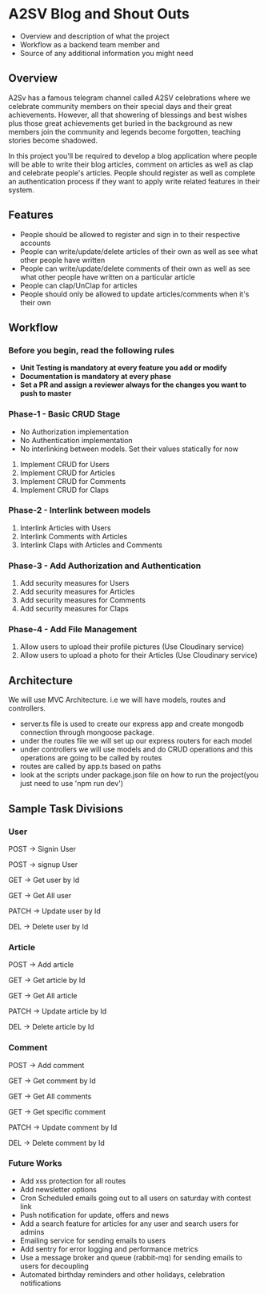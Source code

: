# A2SV Blog and Shout Outs

- Overview and description of what the project
- Workflow as a backend team member and
- Source of any additional information you might need

## Overview

A2Sv has a famous telegram channel called A2SV celebrations where we celebrate community members on their special days and their great achievements. However, all that showering of blessings and best wishes plus those great achievements get buried in the background as new members join the community and legends become forgotten, teaching stories become shadowed.

In this project you'll be required to develop a blog application where people will be able to write their blog articles, comment on articles as well as clap and celebrate people's articles. People should register as well as complete an authentication process if they want to apply write related features in their system.

## Features

- People should be allowed to register and sign in to their respective accounts
- People can write/update/delete articles of their own as well as see what other people have written
- People can write/update/delete comments of their own as well as see what other people have written on a particular article
- People can clap/UnClap for articles
- People should only be allowed to update articles/comments when it's their own

## Workflow

### Before you begin, read the following rules

- **Unit Testing is mandatory at every feature you add or modify**
- **Documentation is mandatory at every phase**
- **Set a PR and assign a reviewer always for the changes you want to push to master**

### Phase-1 - Basic CRUD Stage

- No Authorization implementation
- No Authentication implementation
- No interlinking between models. Set their values statically for now

1. Implement CRUD for Users
2. Implement CRUD for Articles
3. Implement CRUD for Comments
4. Implement CRUD for Claps

### Phase-2 - Interlink between models

1. Interlink Articles with Users
2. Interlink Comments with Articles
3. Interlink Claps with Articles and Comments

### Phase-3 - Add Authorization and Authentication

1. Add security measures for Users
2. Add security measures for Articles
3. Add security measures for Comments
4. Add security measures for Claps

### Phase-4 - Add File Management

1. Allow users to upload their profile pictures (Use Cloudinary service)
2. Allow users to upload a photo for their Articles (Use Cloudinary service)

## Architecture

We will use MVC Architecture. i.e we will have models, routes and controllers.

- server.ts file is used to create our express app and create mongodb connection through mongoose package.
- under the routes file we will set up our express routers for each model
- under controllers we will use models and do CRUD operations and this operations are going to be called by routes
- routes are called by app.ts based on paths
- look at the scripts under package.json file on how to run the project(you just need to use 'npm run dev')

## Sample Task Divisions

### User

POST → Signin User

POST -> signup User

GET → Get user by Id

GET → Get All user

PATCH → Update user by Id

DEL → Delete user by Id

### Article

POST → Add article

GET → Get article by Id

GET → Get All article

PATCH → Update article by Id

DEL → Delete article by Id

### Comment

POST → Add comment

GET → Get comment by Id

GET → Get All comments

GET → Get specific comment

PATCH → Update comment by Id

DEL → Delete comment by Id

### Future Works

- Add xss protection for all routes
- Add newsletter options
- Cron Scheduled emails going out to all users on saturday with contest link
- Push notification for update, offers and news
- Add a search feature for articles for any user and search users for admins
- Emailing service for sending emails to users
- Add sentry for error logging and performance metrics
- Use a message broker and queue (rabbit-mq) for sending emails to users for decoupling
- Automated birthday reminders and other holidays, celebration notifications 
